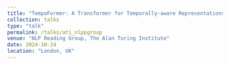 ```yaml
---
title: "TempoFormer: A Transformer for Temporally-aware Representations in Change Detection"
collection: talks
type: "talk"
permalink: /talks/ati_nlppgroup
venue: "NLP Reading Group, The Alan Turing Institute"
date: 2024-10-24
location: "London, UK"
---
```

